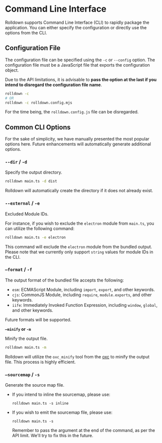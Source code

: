 # Command Line Interface

Rolldown supports Command Line Interface (CLI) to rapidly package the application. You can either specify the configuration or directly use the options from the CLI.

## Configuration File

The configuration file can be specified using the `-c` or `--config` option. The configuration file must be a JavaScript file that exports the configuration object.

Due to the API limitations, it is advisable to **pass the option at the last if you intend to disregard the configuration file name**.

```sh
rolldown -c
# OR
rolldown -c rolldown.config.mjs
```

For the time being, the `rolldown.config.js` file can be disregarded.

## Common CLI Options

For the sake of simplicity, we have manually presented the most popular options here. Future enhancements will automatically generate additional options.

### `--dir` / `-d`

Specify the output directory.

```sh
rolldown main.ts -d dist
```

Rolldown will automatically create the directory if it does not already exist.

### `--external` / `-e`

Excluded Module IDs.

For instance, if you wish to exclude the `electron` module from `main.ts`, you can utilize the following command:

```sh
rolldown main.ts -e electron
```

This command will exclude the `electron` module from the bundled output. Please note that we currently only support `string` values for module IDs in the CLI.

### `—format` / `-f`

The output format of the bundled file accepts the following:

- `esm`: ECMAScript Module, including `import`, `export`, and other keywords.
- `cjs`: CommonJS Module, including `require`, `module.exports`, and other keywords.
- `iife`: Immediately Invoked Function Expression, including `window`, `global`, and other keywords.

Future formats will be supported.

**`—minify` or `-m`**

Minify the output file.

```sh
rolldown main.ts -m
```

Rolldown will utilize the `oxc_minify` tool from the [oxc](https://oxc.rs/docs/contribute/minifier.html) to minify the output file. This process is highly efficient.

### `—sourcemap` / `-s`

Generate the source map file.

- If you intend to inline the sourcemap, please use:
  ```shell
  rolldown main.ts -s inline
  ```
- If you wish to emit the sourcemap file, please use:
  ```shell
  rolldown main.ts -s
  ```
  Remember to pass the argument at the end of the command, as per the API limit. We'll try to fix this in the future.
